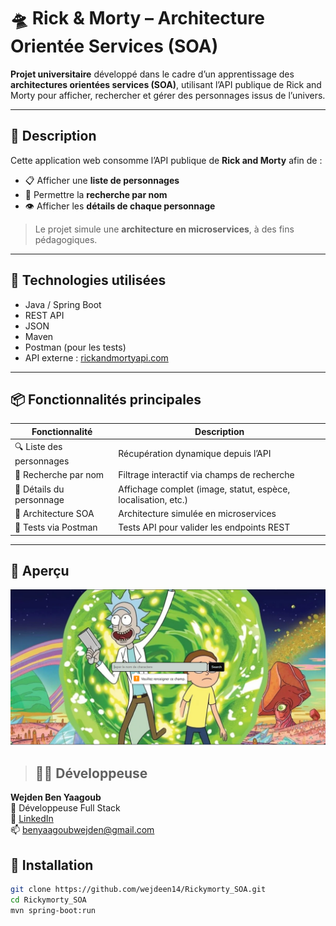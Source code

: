
# 🛸 Rick & Morty – Architecture Orientée Services (SOA)

**Projet universitaire** développé dans le cadre d’un apprentissage des **architectures orientées services (SOA)**, utilisant l’API publique de Rick and Morty pour afficher, rechercher et gérer des personnages issus de l’univers.

---

## 📌 Description

Cette application web consomme l’API publique de **Rick and Morty** afin de :

- 📋 Afficher une **liste de personnages**
- 🔎 Permettre la **recherche par nom**
- 👁️ Afficher les **détails de chaque personnage**

> Le projet simule une **architecture en microservices**, à des fins pédagogiques.

---

## 🧰 Technologies utilisées

- Java / Spring Boot
- REST API
- JSON
- Maven
- Postman (pour les tests)
- API externe : [rickandmortyapi.com](https://rickandmortyapi.com/)

---

## 📦 Fonctionnalités principales

| Fonctionnalité              | Description                                                       |
|----------------------------|-------------------------------------------------------------------|
| 🔍 Liste des personnages   | Récupération dynamique depuis l’API                               |
| 🔎 Recherche par nom       | Filtrage interactif via champs de recherche                       |
| 👤 Détails du personnage   | Affichage complet (image, statut, espèce, localisation, etc.)     |
| 🧱 Architecture SOA        | Architecture simulée en microservices                             |
| 🧪 Tests via Postman       | Tests API pour valider les endpoints REST                         |

---
## 📸 Aperçu
![Aperçu Rick et Morty](ricky.PNG)


> ## 🙋‍♀️ Développeuse

**Wejden Ben Yaagoub**  
📍 Développeuse Full Stack  
🔗 [LinkedIn](https://www.linkedin.com/in/wejdenbenyaagoub/)  
📫 [benyaagoubwejden@gmail.com](mailto:benyaagoubwejden@gmail.com)


## 🚀 Installation

```bash
git clone https://github.com/wejdeen14/Rickymorty_SOA.git
cd Rickymorty_SOA
mvn spring-boot:run
